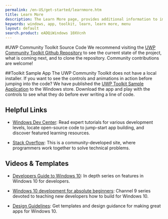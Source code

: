 ```yaml
---
permalink: /en-US/get-started/learnmore.htm
title: Learn More
description: The Learn More page, provides additional information to improve and optimize your Windows applications
keywords: windows, app, toolkit, learn, learn more, menu
layout: default
search.product: eADQiWindows 10XVcnh
---
```


#UWP Community Toolkit Source Code
We recommend visiting the [UWP Community Toolkit Github Repository](https://github.com/Microsoft/UWPCommunityToolkit) to see the current state of the project, what is coming next, and to clone the repository.  Community contributions are welcome!

##Toolkit Sample App
The UWP Community Toolkit does not have a local installer.  If you want to see the controls and animations in action before jumping into the code?  We have published the [UWP Toolkit Sample Application](https://www.microsoft.com/store/apps/9nblggh4tlcq) to the Windows store.  Download the app and play with the controls to see what they do before ever writing a line of code. 

## Helpful Links 

*  [Windows Dev Center](https://developer.microsoft.com/en-us/windows/getstarted): Read expert tutorials for various development levels, locate open-source code to jump-start app building, and discover featured learning resources.

* [Stack Overflow](http://stackoverflow.com/): This is a community-developed site, where programmers work together to solve technical problems.
 
## Videos & Templates 

* [Developers Guide to Windows 10](https://channel9.msdn.com/Events/Windows/Developers-Guide-to-Windows-10-RTM): In depth series on features in Windows 10 for developers.

* [Windows 10 development for absolute beginners](https://channel9.msdn.com/Series/Windows-10-development-for-absolute-beginners): Channel 9 series devoted to teaching new developers how to build for Windows 10.

* [Design Guidelines](https://developer.microsoft.com/en-us/windows/design):
Get templates and design guidance for making great apps for Windows 10.
